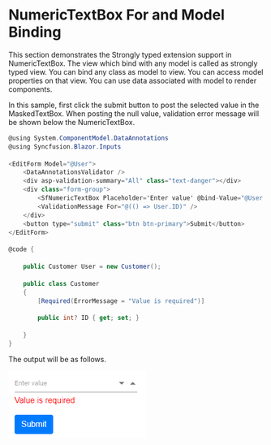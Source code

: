 # NumericTextBox For and Model Binding

This section demonstrates the Strongly typed extension support in NumericTextBox. The view which bind with any model is called as
strongly typed view. You can bind any class as model to view.
You can access model properties on that view. You can use data associated with model to render components.

In this sample, first click the submit button to post the selected value in the MaskedTextBox. When posting the null value,
validation error message will be shown below the NumericTextBox.

```csharp
@using System.ComponentModel.DataAnnotations
@using Syncfusion.Blazor.Inputs

<EditForm Model="@User">
    <DataAnnotationsValidator />
    <div asp-validation-summary="All" class="text-danger"></div>
    <div class="form-group">
        <SfNumericTextBox Placeholder='Enter value' @bind-Value="@User.ID"></SfNumericTextBox>
        <ValidationMessage For="@(() => User.ID)" />
    </div>
    <button type="submit" class="btn btn-primary">Submit</button>
</EditForm>

@code {

    public Customer User = new Customer();

    public class Customer
    {
        [Required(ErrorMessage = "Value is required")]

        public int? ID { get; set; }

    }
}
```

The output will be as follows.

![NumericTextBox Sample](../images/model_binding.png)
